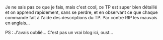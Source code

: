 Je ne sais pas ce que je fais, mais c'est cool, ce TP est super bien détaillé
et on apprend rapidement, sans se perdre, et en observant ce que chaque commande
fait à l'aide des descriptions du TP. Par contre RIP les mauvais en anglais...

PS : J'avais oublié... C'est pas un vrai blog ici, oust...
